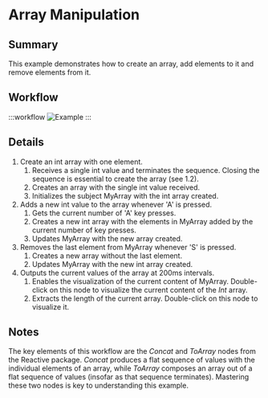 # Array Manipulation

## Summary
This example demonstrates how to create an array, add elements to it and remove elements from it. 

## Workflow
:::workflow
![Example](~/workflows/BonsaiExamples/DataTypes/ArrayManipulation/ArrayManipulation.bonsai)
:::

## Details
1. Create an int array with one element.
    1. Receives a single int value and terminates the sequence. Closing the sequence is essential to create the array (see 1.2). 
    2. Creates an array with the single int value received.
    3. Initializes the subject MyArray with the int array created.
2. Adds a new int value to the array whenever 'A' is pressed.
    1. Gets the current number of 'A' key presses.
    2. Creates a new int array with the elements in MyArray added by the current number of key presses.
    3. Updates MyArray with the new array created.
3. Removes the last element from MyArray whenever 'S' is pressed.
    1. Creates a new array without the last element.
    2. Updates MyArray with the new int array created.
4. Outputs the current values of the array at 200ms intervals.
    1. Enables the visualization of the current content of MyArray. Double-click on this node to visualize the current content of the *Int* array.
    2. Extracts the length of the current array. Double-click on this node to visualize it.


## Notes
The key elements of this workflow are the *Concat* and *ToArray* nodes from the Reactive package. *Concat* produces a flat sequence of values with the individual elements of an array, while *ToArray* composes an array out of a flat sequence of values (insofar as that sequence terminates). Mastering these two nodes is key to understanding this example.

